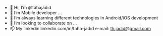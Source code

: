 - 👋 Hi, I’m @tahajadid
- 👀 I’m Mobile developer ...
- 🌱 I’m always learning different technologies in Android/iOS development
- 💞️ I’m looking to collaborate on ...
- 📫 My linkedin linkedin.com/in/taha-jadid e-mail: th.jadid@gmail.com

<!---
tahajadid/tahajadid is a ✨ special ✨ repository because its `README.md` (this file) appears on your GitHub profile.
You can click the Preview link to take a look at your changes.
--->
